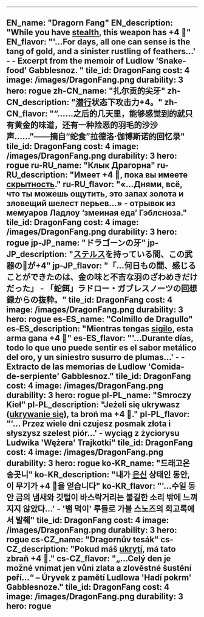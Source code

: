 ---

EN_name: "Dragorn Fang"
EN_description: "While you have <u>stealth</u>, this weapon has +4 🔸"
EN_flavor: "'...For days, all one can sense is the tang of gold, and a sinister rustling of feathers...' -  - Excerpt from the memoir of Ludlow 'Snake-food' Gabblesnoz. "
tile_id: DragonFang
cost: 4
image: /images/DragonFang.png
durability: 3
hero: rogue
zh-CN_name: "扎尔贡的尖牙"
zh-CN_description: "<u>潜行</u>状态下攻击力+4。"
zh-CN_flavor: "“……之后的几天里，能够感觉到的就只有黄金的味道，还有一种险恶的羽毛的沙沙声……”——摘自“蛇食”拉德洛·伽博斯诺的回忆录"
tile_id: DragonFang
cost: 4
image: /images/DragonFang.png
durability: 3
hero: rogue
ru-RU_name: "Клык Драгорна"
ru-RU_description: "Имеет +4 🔸, пока вы имеете <u>скрытность</u>."
ru-RU_flavor: "«...Днями, всё, что ты можешь ощутить, это запах золота и зловещий шелест перьев...» - отрывок из мемуаров Ладлоу ‘змеиная еда’ Гэблсноза."
tile_id: DragonFang
cost: 4
image: /images/DragonFang.png
durability: 3
hero: rogue
jp-JP_name: "ドラゴーンの牙"
jp-JP_description: "<u>ステルス</u>を持っている間、この武器の🔸が+4"
jp-JP_flavor: "「…何日もの間、感じることができたのは、金の味と不吉な羽のざわめきだけだった」 - 「蛇餌」ラドロー・ガブレスノーツの回想録からの抜粋。"
tile_id: DragonFang
cost: 4
image: /images/DragonFang.png
durability: 3
hero: rogue
es-ES_name: "Colmillo de Dragullo"
es-ES_description: "Mientras tengas <u>sigilo</u>, esta arma gana +4 🔸"
es-ES_flavor: "'...Durante días, todo lo que uno puede sentir es el sabor metálico del oro, y un siniestro susurro de plumas...' -  - Extracto de las memorias de Ludlow 'Comida-de-serpiente' Gabblesnoz."
tile_id: DragonFang
cost: 4
image: /images/DragonFang.png
durability: 3
hero: rogue
pl-PL_name: "Smroczy Kieł"
pl-PL_description: "Jeżeli się ukrywasz (<u>ukrywanie się</u>), ta broń ma +4 🔸."
pl-PL_flavor: "'... Przez wiele dni czujesz posmak złota i słyszysz szelest piór...' - wyciąg z życiorysu Ludwika 'Wężera' Trajkotki"
tile_id: DragonFang
cost: 4
image: /images/DragonFang.png
durability: 3
hero: rogue
ko-KR_name: "드래고온 송곳니"
ko-KR_description: "내가 <u>은신</u> 상태인 동안, 이 무기가 +4 🔸을 얻습니다"
ko-KR_flavor: "'...수일 동안 금의 냄새와 깃털이 바스락거리는 불길한 소리 밖에 느껴지지 않았다...' - '뱀 먹이' 루들로 가블 스노즈의 회고록에서 발췌"
tile_id: DragonFang
cost: 4
image: /images/DragonFang.png
durability: 3
hero: rogue
cs-CZ_name: "Dragornův tesák"
cs-CZ_description: "Pokud máš <u>ukrytí</u>, má tato zbraň +4 🔸."
cs-CZ_flavor: "„...Celý den je možné vnímat jen vůni zlata a zlověstné šustění peří...“ – Úryvek z pamětí Ludlowa 'Hadí pokrm' Gabblesnoze."
tile_id: DragonFang
cost: 4
image: /images/DragonFang.png
durability: 3
hero: rogue
---